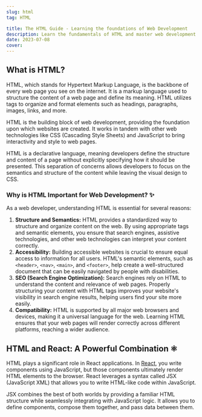 ```yaml
---
slug: html
tag: HTML

title: The HTML Guide - Learning the foundations of Web Development
description: Learn the fundamentals of HTML and master web development with this comprehensive guide. Explore the power of HTML in creating web pages.
date: 2023-07-08
cover:
---
```

## What is HTML?

HTML, which stands for Hypertext Markup Language, is the backbone of every web page you see on the internet. It is a markup language used to structure the content of a web page and define its meaning. HTML utilizes tags to organize and format elements such as headings, paragraphs, images, links, and more.

HTML is the building block of web development, providing the foundation upon which websites are created. It works in tandem with other web technologies like CSS (Cascading Style Sheets) and JavaScript to bring interactivity and style to web pages.

HTML is a declarative language, meaning developers define the structure and content of a page without explicitly specifying how it should be presented. This separation of concerns allows developers to focus on the semantics and structure of the content while leaving the visual design to CSS.


### Why is HTML Important for Web Development? ✨

As a web developer, understanding HTML is essential for several reasons:

1. **Structure and Semantics:** HTML provides a standardized way to structure and organize content on the web. By using appropriate tags and semantic elements, you ensure that search engines, assistive technologies, and other web technologies can interpret your content correctly.
2. **Accessibility:** Building accessible websites is crucial to ensure equal access to information for all users. HTML's semantic elements, such as `<header>`, `<nav>`, `<main>`, and `<footer>`, help create a well-structured document that can be easily navigated by people with disabilities.
3. **SEO (Search Engine Optimization):** Search engines rely on HTML to understand the content and relevance of web pages. Properly structuring your content with HTML tags improves your website's visibility in search engine results, helping users find your site more easily.
4. **Compatibility:** HTML is supported by all major web browsers and devices, making it a universal language for the web. Learning HTML ensures that your web pages will render correctly across different platforms, reaching a wider audience.

## HTML and React: A Powerful Combination ⚛️

HTML plays a significant role in React applications. In [React](tag/react.md), you write components using JavaScript, but those components ultimately render HTML elements to the browser. React leverages a syntax called JSX (JavaScript XML) that allows you to write HTML-like code within JavaScript.

JSX combines the best of both worlds by providing a familiar HTML structure while seamlessly integrating with JavaScript logic. It allows you to define components, compose them together, and pass data between them.